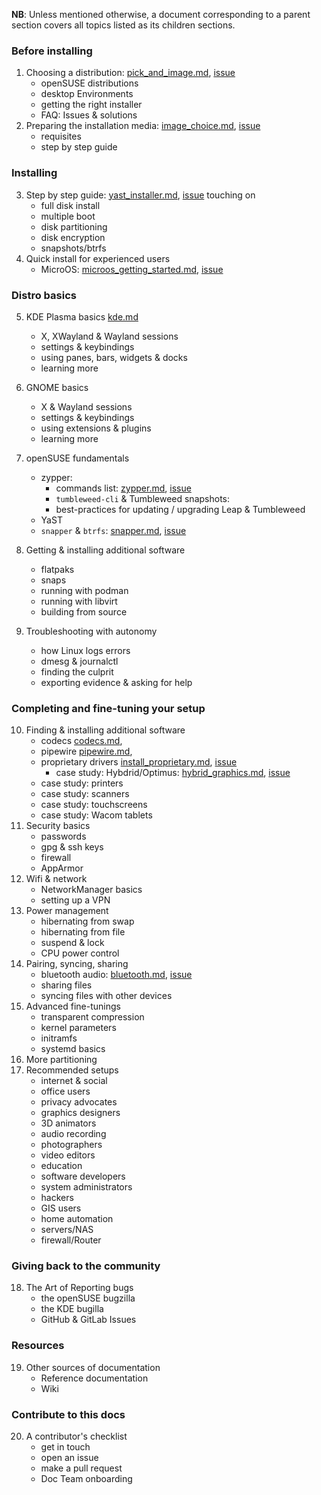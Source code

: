 __NB__: Unless mentioned otherwise, a document corresponding to a parent section covers all topics listed as its children sections.
### Before installing
1. Choosing a distribution: [pick_and_image.md](https://github.com/openSUSE/openSUSE-docs-revamped-temp/blob/dev/project/docs/pick_an_image.md), [issue](https://github.com/openSUSE/openSUSE-docs-revamped-temp/issues/37) 
    * openSUSE distributions
    * desktop Environments
    * getting the right installer
    * FAQ: Issues & solutions
2. Preparing the installation media: [image_choice.md](https://github.com/openSUSE/openSUSE-docs-revamped-temp/blob/dev/project/docs/image_choice.md), [issue](https://github.com/openSUSE/openSUSE-docs-revamped-temp/issues/26)
    * requisites
    * step by step guide
### Installing
3. Step by step guide: [yast_installer.md](https://github.com/openSUSE/openSUSE-docs-revamped-temp/blob/dev/project/docs/yast_installer.md), [issue](https://github.com/openSUSE/openSUSE-docs-revamped-temp/issues/60) touching on
    * full disk install
    * multiple boot
    * disk partitioning
    * disk encryption
    * snapshots/btrfs
4. Quick install for experienced users
   * MicroOS: [microos_getting_started.md](https://github.com/openSUSE/openSUSE-docs-revamped-temp/blob/dev/project/docs/microos_getting_started.md), [issue](https://github.com/openSUSE/openSUSE-docs-revamped-temp/issues/24)
### Distro basics
5. KDE Plasma basics [kde.md](project/docs/kde.md)
    * X, XWayland & Wayland sessions
    * settings & keybindings
    * using panes, bars, widgets & docks
    * learning more
6. GNOME basics
    * X & Wayland sessions
    * settings & keybindings
    * using extensions & plugins
    * learning more
7. openSUSE fundamentals
    * zypper:
        * commands list: [zypper.md](https://github.com/openSUSE/openSUSE-docs-revamped-temp/blob/dev/project/docs/zypper.md), [issue](https://github.com/openSUSE/openSUSE-docs-revamped-temp/issues/32)
        * `tumbleweed-cli` & Tumbleweed snapshots: 
        * best-practices for updating / upgrading Leap & Tumbleweed
    * YaST
    * `snapper` & `btrfs`: [snapper.md](https://github.com/openSUSE/openSUSE-docs-revamped-temp/blob/dev/project/docs/snapper.md), [issue](https://github.com/openSUSE/openSUSE-docs-revamped-temp/issues/34)

8. Getting & installing additional software
    * flatpaks
    * snaps
    * running with podman
    * running with libvirt
    * building from source
9. Troubleshooting with autonomy
    * how Linux logs errors
    * dmesg & journalctl
    * finding the culprit
    * exporting evidence & asking for help
### Completing and fine-tuning your setup 
10. Finding & installing additional software
    * codecs [codecs.md](https://github.com/openSUSE/openSUSE-docs-revamped-temp/blob/dev/project/docs/codecs.md),
    * pipewire [pipewire.md](https://github.com/openSUSE/openSUSE-docs-revamped-temp/blob/dev/project/docs/pipwire.md),
    * proprietary drivers [install_proprietary.md](https://github.com/openSUSE/openSUSE-docs-revamped-temp/blob/dev/project/docs/install_proprietary.md), [issue](https://github.com/openSUSE/openSUSE-docs-revamped-temp/issues/28)
      * case study: Hybdrid/Optimus: [hybrid_graphics.md](https://github.com/openSUSE/openSUSE-docs-revamped-temp/blob/dev/project/docs/hybrid_graphics.md), [issue](https://github.com/openSUSE/openSUSE-docs-revamped-temp/issues/77) 
    * case study: printers
    * case study: scanners
    * case study: touchscreens
    * case study: Wacom tablets
11. Security basics
    * passwords
    * gpg & ssh keys
    * firewall
    * AppArmor
12. Wifi & network
    * NetworkManager basics
    * setting up a VPN
13. Power management
    * hibernating from swap
    * hibernating from file
    * suspend & lock
    * CPU power control
14. Pairing, syncing, sharing
    * bluetooth audio: [bluetooth.md](https://github.com/openSUSE/openSUSE-docs-revamped-temp/blob/dev/project/docs/bluetooth.md), [issue](https://github.com/openSUSE/openSUSE-docs-revamped-temp/issues/27)
    * sharing files
    * syncing files with other devices
15. Advanced fine-tunings
    * transparent compression
    * kernel parameters
    * initramfs
    * systemd basics
16. More partitioning
17. Recommended setups
    * internet & social
    * office users
    * privacy advocates
    * graphics designers
    * 3D animators
    * audio recording
    * photographers
    * video editors
    * education
    * software developers
    * system administrators
    * hackers
    * GIS users
    * home automation
    * servers/NAS
    * firewall/Router
### Giving back to the community
18. The Art of Reporting bugs
    * the openSUSE bugzilla
    * the KDE bugilla
    * GitHub & GitLab Issues
### Resources
19. Other sources of documentation
    * Reference documentation
    * Wiki
### Contribute to this docs
20. A contributor's checklist
    * get in touch
    * open an issue
    * make a pull request
    * Doc Team onboarding
